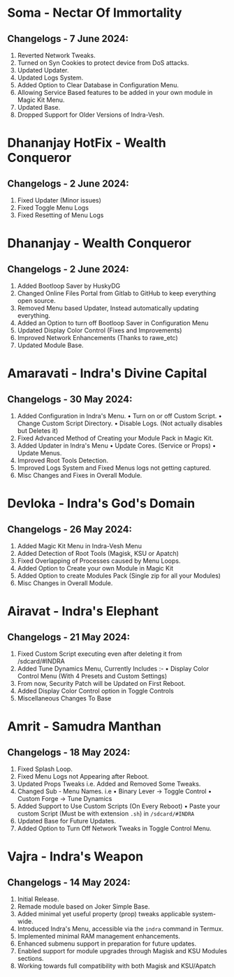 # Soma - Nectar Of Immortality
## Changelogs - 7 June 2024:
1. Reverted Network Tweaks.
2. Turned on Syn Cookies to protect device from DoS attacks.
3. Updated Updater.
4. Updated Logs System.
5. Added Option to Clear Database in Configuration Menu.
6. Allowing Service Based features to be added in your own module in Magic Kit Menu.
7. Updated Base.
8. Dropped Support for Older Versions of Indra-Vesh.

# Dhananjay HotFix - Wealth Conqueror
## Changelogs - 2 June 2024:
1. Fixed Updater (Minor issues)
2. Fixed Toggle Menu Logs
3. Fixed Resetting of Menu Logs

# Dhananjay - Wealth Conqueror
## Changelogs - 2 June 2024:
1. Added Bootloop Saver by HuskyDG
2. Changed Online Files Portal from Gitlab to GitHub to keep everything open source. 
3. Removed Menu based Updater, Instead automatically updating everything.
4. Added an Option to turn off Bootloop Saver in Configuration Menu 
5. Updated Display Color Control (Fixes and Improvements) 
6. Improved Network Enhancements (Thanks to rawe_etc)
7. Updated Module Base.

# Amaravati - Indra's Divine Capital
## Changelogs - 30 May 2024:
1. Added Configuration in Indra's Menu.
 • Turn on or off Custom Script.
 • Change Custom Script Directory.
 • Disable Logs. (Not actually disables but Deletes it)
2. Fixed Advanced Method of Creating your Module Pack in Magic Kit.
3. Added Updater in Indra's Menu
 • Update Cores. (Service or Props)
 • Update Menus.
4. Improved Root Tools Detection.
5. Improved Logs System and Fixed Menus logs not getting captured.
6. Misc Changes and Fixes in Overall Module.

# Devloka - Indra's God's Domain
## Changelogs - 26 May 2024:
1. Added Magic Kit Menu in Indra-Vesh Menu
2. Added Detection of Root Tools (Magisk, KSU or Apatch)
3. Fixed Overlapping of Processes caused by Menu Loops.
4. Added Option to Create your own Module in Magic Kit 
5. Added Option to create Modules Pack (Single zip for all your Modules)
6. Misc Changes in Overall Module.

# Airavat - Indra's Elephant
## Changelogs - 21 May 2024:
1. Fixed Custom Script executing even after deleting it from /sdcard/#INDRA
2. Added Tune Dynamics Menu, Currently Includes :-
 • Display Color Control Menu (With 4 Presets and Custom Settings)
3. From now, Security Patch will be Updated on First Reboot.
4. Added Display Color Control option in Toggle Controls
5. Miscellaneous Changes To Base

# Amrit - Samudra Manthan 
## Changelogs - 18 May 2024:
1. Fixed Splash Loop.
2. Fixed Menu Logs not Appearing after Reboot.
3. Updated Props Tweaks i.e. Added and Removed Some Tweaks.
4. Changed Sub - Menu Names. i.e
 • Binary Lever -> Toggle Control
 • Custom Forge -> Tune Dynamics
5. Added Support to Use Custom Scripts (On Every Reboot)
 • Paste your custom Script (Must be with extension ```.sh```) in ```/sdcard/#INDRA```
6. Updated Base for Future Updates.
7. Added Option to Turn Off Network Tweaks in Toggle Control Menu.

# Vajra - Indra's Weapon 
## Changelogs - 14 May 2024:
1. Initial Release.
2. Remade module based on Joker Simple Base.
3. Added minimal yet useful property (prop) tweaks applicable system-wide.
4. Introduced Indra's Menu, accessible via the ```indra``` command in Termux.
5. Implemented minimal RAM management enhancements.
6. Enhanced submenu support in preparation for future updates.
7. Enabled support for module upgrades through Magisk and KSU Modules sections.
8. Working towards full compatibility with both Magisk and KSU/Apatch
